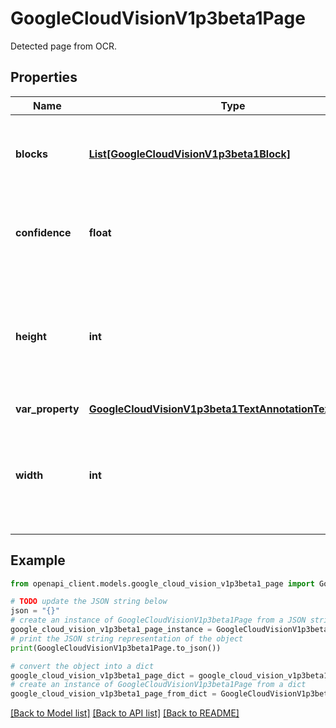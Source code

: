 # GoogleCloudVisionV1p3beta1Page

Detected page from OCR.

## Properties

Name | Type | Description | Notes
------------ | ------------- | ------------- | -------------
**blocks** | [**List[GoogleCloudVisionV1p3beta1Block]**](GoogleCloudVisionV1p3beta1Block.md) | List of blocks of text, images etc on this page. | [optional] 
**confidence** | **float** | Confidence of the OCR results on the page. Range [0, 1]. | [optional] 
**height** | **int** | Page height. For PDFs the unit is points. For images (including TIFFs) the unit is pixels. | [optional] 
**var_property** | [**GoogleCloudVisionV1p3beta1TextAnnotationTextProperty**](GoogleCloudVisionV1p3beta1TextAnnotationTextProperty.md) |  | [optional] 
**width** | **int** | Page width. For PDFs the unit is points. For images (including TIFFs) the unit is pixels. | [optional] 

## Example

```python
from openapi_client.models.google_cloud_vision_v1p3beta1_page import GoogleCloudVisionV1p3beta1Page

# TODO update the JSON string below
json = "{}"
# create an instance of GoogleCloudVisionV1p3beta1Page from a JSON string
google_cloud_vision_v1p3beta1_page_instance = GoogleCloudVisionV1p3beta1Page.from_json(json)
# print the JSON string representation of the object
print(GoogleCloudVisionV1p3beta1Page.to_json())

# convert the object into a dict
google_cloud_vision_v1p3beta1_page_dict = google_cloud_vision_v1p3beta1_page_instance.to_dict()
# create an instance of GoogleCloudVisionV1p3beta1Page from a dict
google_cloud_vision_v1p3beta1_page_from_dict = GoogleCloudVisionV1p3beta1Page.from_dict(google_cloud_vision_v1p3beta1_page_dict)
```
[[Back to Model list]](../README.md#documentation-for-models) [[Back to API list]](../README.md#documentation-for-api-endpoints) [[Back to README]](../README.md)


